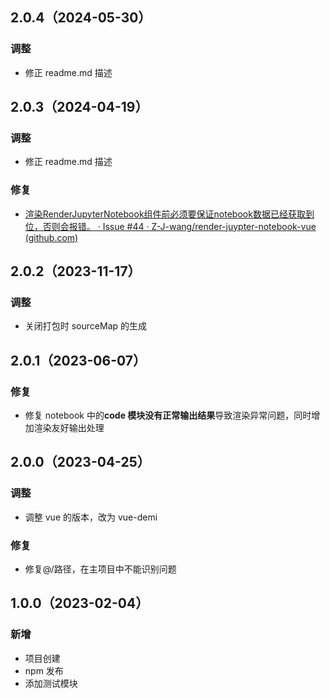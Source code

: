 ## 2.0.4（2024-05-30）

### 调整

- 修正 readme.md 描述

## 2.0.3（2024-04-19）

### 调整

- 修正 readme.md 描述

### 修复

- [渲染RenderJupyterNotebook组件前必须要保证notebook数据已经获取到位，否则会报错。 · Issue #44 · Z-J-wang/render-juypter-notebook-vue (github.com)](https://github.com/Z-J-wang/render-juypter-notebook-vue/issues/44)

## 2.0.2（2023-11-17）

### 调整

- 关闭打包时 sourceMap 的生成

## 2.0.1（2023-06-07）

### 修复

- 修复 notebook 中的**code 模块没有正常输出结果**导致渲染异常问题，同时增加渲染友好输出处理

## 2.0.0（2023-04-25）

### 调整

- 调整 vue 的版本，改为 vue-demi

### 修复

- 修复@/路径，在主项目中不能识别问题

## 1.0.0（2023-02-04）

### 新增

- 项目创建
- npm 发布
- 添加测试模块
